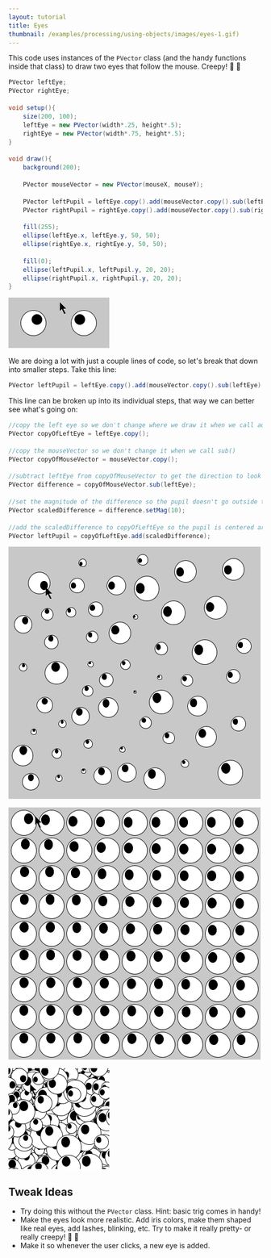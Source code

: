 ```yaml
---
layout: tutorial
title: Eyes
thumbnail: /examples/processing/using-objects/images/eyes-1.gif)
---
```


This code uses instances of the `PVector` class (and the handy functions inside that class) to draw two eyes that follow the mouse. Creepy! :eyes: :ghost:

```java
PVector leftEye;
PVector rightEye;

void setup(){
	size(200, 100);
	leftEye = new PVector(width*.25, height*.5);
	rightEye = new PVector(width*.75, height*.5);
}

void draw(){
	background(200);

	PVector mouseVector = new PVector(mouseX, mouseY);

	PVector leftPupil = leftEye.copy().add(mouseVector.copy().sub(leftEye).setMag(10));
	PVector rightPupil = rightEye.copy().add(mouseVector.copy().sub(rightEye).setMag(10));

	fill(255);
	ellipse(leftEye.x, leftEye.y, 50, 50);
	ellipse(rightEye.x, rightEye.y, 50, 50);

	fill(0);
	ellipse(leftPupil.x, leftPupil.y, 20, 20);
	ellipse(rightPupil.x, rightPupil.y, 20, 20);
}
```

![eyes following mouse](/examples/processing/using-objects/images/eyes-1.gif)

We are doing a lot with just a couple lines of code, so let's break that down into smaller steps. Take this line:

```java
PVector leftPupil = leftEye.copy().add(mouseVector.copy().sub(leftEye).setMag(10));
```

This line can be broken up into its individual steps, that way we can better see what's going on:

```java
//copy the left eye so we don't change where we draw it when we call add()
PVector copyOfLeftEye = leftEye.copy();

//copy the mouseVector so we don't change it when we call sub()
PVector copyOfMouseVector = mouseVector.copy();

//subtract leftEye from copyOfMouseVector to get the direction to look
PVector difference = copyOfMouseVector.sub(leftEye);

//set the magnitude of the difference so the pupil doesn't go outside the eye
PVector scaledDifference = difference.setMag(10);

//add the scaledDifference to copyOfLeftEye so the pupil is centered around the eye
PVector leftPupil = copyOfLeftEye.add(scaledDifference);
```

![eyes following mouse](/examples/processing/using-objects/images/eyes-2.gif)

![eyes following mouse](/examples/processing/using-objects/images/eyes-3.gif)

![eyes following mouse](/examples/processing/using-objects/images/eyes-4.gif)

## Tweak Ideas

 - Try doing this without the `PVector` class. Hint: basic trig comes in handy!
 - Make the eyes look more realistic. Add iris colors, make them shaped like real eyes, add lashes, blinking, etc. Try to make it really pretty- or really creepy! :eyes: :ghost:
 - Make it so whenever the user clicks, a new eye is added.
